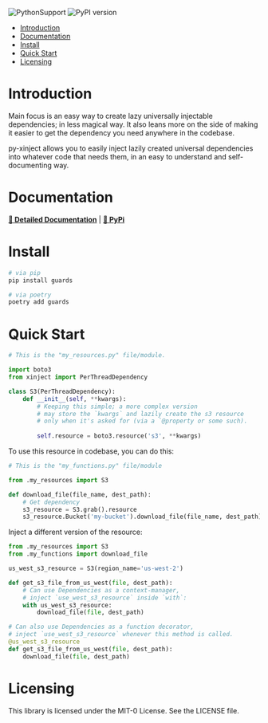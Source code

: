 ![PythonSupport](https://img.shields.io/static/v1?label=python&message=%203.8|%203.9|%203.10&color=blue?style=flat-square&logo=python)
![PyPI version](https://badge.fury.io/py/py-xinject.svg?)

- [Introduction](#introduction)
- [Documentation](#documentation)
- [Install](#install)
- [Quick Start](#quick-start)
- [Licensing](#licensing)

# Introduction

Main focus is an easy way to create lazy universally injectable dependencies;
in less magical way. It also leans more on the side of making it easier to get
the dependency you need anywhere in the codebase.

py-xinject allows you to easily inject lazily created universal dependencies into whatever code that needs them,
in an easy to understand and self-documenting way.

# Documentation

**[📄 Detailed Documentation](https://xyngular.github.io/py-xinject/latest/)** | **[🐍 PyPi](https://pypi.org/project/py-xinject/)**

# Install

```bash
# via pip
pip install guards

# via poetry
poetry add guards
```

# Quick Start

```python
# This is the "my_resources.py" file/module.

import boto3
from xinject import PerThreadDependency

class S3(PerThreadDependency):
    def __init__(self, **kwargs):
        # Keeping this simple; a more complex version
        # may store the `kwargs` and lazily create the s3 resource
        # only when it's asked for (via a `@property or some such).
        
        self.resource = boto3.resource('s3', **kwargs)
```

To use this resource in codebase, you can do this:

```python
# This is the "my_functions.py" file/module

from .my_resources import S3

def download_file(file_name, dest_path):
    # Get dependency
    s3_resource = S3.grab().resource
    s3_resource.Bucket('my-bucket').download_file(file_name, dest_path)
```

Inject a different version of the resource:

```python
from .my_resources import S3
from .my_functions import download_file

us_west_s3_resource = S3(region_name='us-west-2')

def get_s3_file_from_us_west(file, dest_path):
    # Can use Dependencies as a context-manager,
    # inject `use_west_s3_resource` inside `with`:
    with us_west_s3_resource:
        download_file(file, dest_path)

# Can also use Dependencies as a function decorator,
# inject `use_west_s3_resource` whenever this method is called.
@us_west_s3_resource
def get_s3_file_from_us_west(file, dest_path):
    download_file(file, dest_path)
```

# Licensing

This library is licensed under the MIT-0 License. See the LICENSE file.
